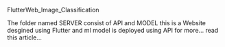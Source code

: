 FlutterWeb_Image_Classification


The folder named SERVER consist of API and MODEL 
this is a Website desgined using Flutter and ml model is deployed using API for more...
read this article...
